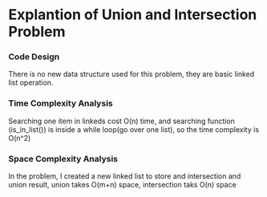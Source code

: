# Explantion of Union and Intersection Problem

### Code Design

There is no new data structure used for this problem, they are basic linked list operation.

### Time Complexity Analysis

Searching one item in linkeds cost O(n) time, and searching function (is_in_list()) is inside a while loop(go over one list), so the time complexity is O(n^2)

### Space Complexity Analysis

In the problem, I created a new linked list to store and intersection and union result, union takes O(m+n) space, intersection taks O(n) space
